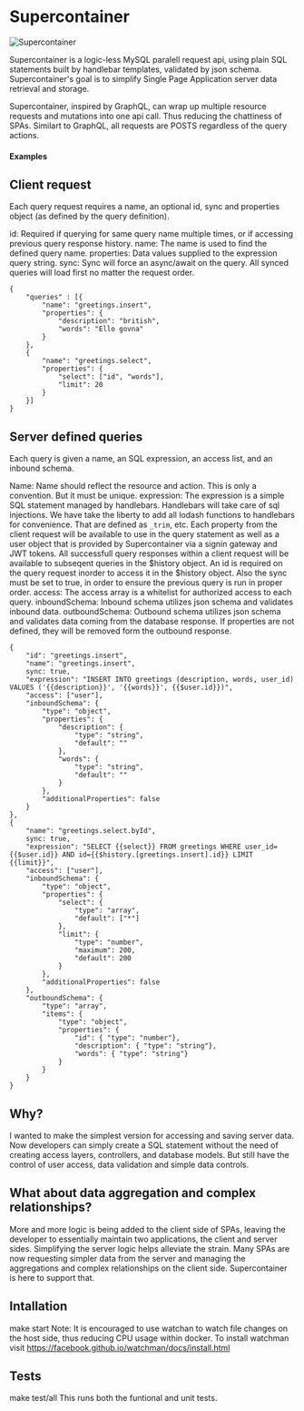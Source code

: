 # Supercontainer

![Supercontainer](https://github.com/jzumbrun/Supercontainer-app/blob/master/public/assets/images/logo.svg?sanitize=1)

Supercontainer is a logic-less MySQL paralell request api, using plain SQL statements built by handlebar templates, validated by json schema.
Supercontainer's goal is to simplify Single Page Application server data retrieval and storage.

Supercontainer, inspired by GraphQL, can wrap up multiple resource requests and mutations into one api call. Thus reducing
the chattiness of SPAs. Similart to GraphQL, all requests are POSTS regardless of the query actions.

#### Examples

## Client request
Each query request requires a name, an optional id, sync and properties object (as defined by the query definition).

id: Required if querying for same query name multiple times, or if accessing previous query response history.
name: The name is used to find the defined query name.
properties: Data values supplied to the expression query string.
sync: Sync will force an async/await on the query. All synced queries will load first no matter the request order.

```
{
    "queries" : [{
        "name": "greetings.insert",
        "properties": {
            "description": "british",
            "words": "Ello govna"
        }
    },
    {
        "name": "greetings.select",
        "properties": {
            "select": ["id", "words"],
            "limit": 20
        }
    }]
}
```

## Server defined queries
Each query is given a name, an SQL expression, an access list, and an inbound schema.

Name: Name should reflect the resource and action. This is only a convention. But it must be unique.
expression: The expression is a simple SQL statement managed by handlebars. Handlebars will take care of sql injections.
    We have take the liberty to add all lodash functions to handlebars for convenience. That are defined as `_trim`, etc.
    Each property from the client request will be available to use in the query statement as well as a user object
    that is provided by Supercontainer via a signin gateway and JWT tokens.
    All successfull query responses within a client request will be available to subseqent queries in the $history object.
    An id is required on the query request inorder to access it in the $history object. Also the sync must be set to true, in
    order to ensure the previous query is run in proper order.
access: The access array is a whitelist for authorized access to each query.
inboundSchema: Inbound schema utilizes json schema and validates inbound data.
outboundSchema: Outbound schema utilizes json schema and validates data coming from the database response.
    If properties are not defined, they will be removed form the outbound response.
```
{
    "id": "greetings.insert",
    "name": "greetings.insert",
    sync: true,
    "expression": "INSERT INTO greetings (description, words, user_id) VALUES ('{{description}}', '{{words}}', {{$user.id}})",
    "access": ["user"],
    "inboundSchema": {
        "type": "object",
        "properties": {
            "description": {
                "type": "string",
                "default": ""
            },
            "words": {
                "type": "string",
                "default": ""
            }
        },
        "additionalProperties": false
    }
},
{
    "name": "greetings.select.byId",
    sync: true,
    "expression": "SELECT {{select}} FROM greetings WHERE user_id={{$user.id}} AND id={{$history.[greetings.insert].id}} LIMIT {{limit}}",
    "access": ["user"],
    "inboundSchema": {
        "type": "object",
        "properties": {
            "select": {
                "type": "array",
                "default": ["*"]
            },
            "limit": {
                "type": "number",
                "maximum": 200,
                "default": 200
            }
        },
        "additionalProperties": false
    },
    "outboundSchema": {
        "type": "array",
        "items": { 
            "type": "object",
            "properties": {
                "id": { "type": "number"},
                "description": { "type": "string"},
                "words": { "type": "string"}
            }
        }
    }
}

```

## Why?
I wanted to make the simplest version for accessing and saving server data. Now developers can simply create a SQL statement without the
need of creating access layers, controllers, and database models. But still have the control of user access, data validation and simple data controls.

## What about data aggregation and complex relationships?
More and more logic is being added to the client side of SPAs, leaving the developer to essentially maintain two applications, the client and server sides.
Simplifying the server logic helps alleviate the strain. Many SPAs are now requesting simpler data from the server and managing the aggregations and complex relationships on the client side. Supercontainer is here to support that.

## Intallation
make start
Note: It is encouraged to use watchan to watch file changes on the host side, thus reducing CPU usage within docker.
To install watchman visit https://facebook.github.io/watchman/docs/install.html

## Tests
make test/all
This runs both the funtional and unit tests.
